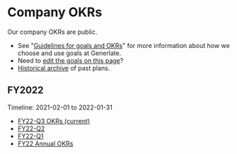 # Company OKRs

Our company OKRs are public.

-   See "[Guidelines for goals and OKRs](guidelines.md)" for more information about how we choose and use goals at Generlate.
-   Need to [edit the goals on this page](#how-to-edit)?
-   [Historical archive](archive.md) of past plans.

## FY2022

Timeline: 2021-02-01 to 2022-01-31

-   [FY22-Q3 OKRs (current)](2022_q3.md)
-   [FY22-Q2](2022_q2.md)
-   [FY22-Q1](2022_q1.md)
-   [FY22 Annual OKRs](2022_annual.md)
